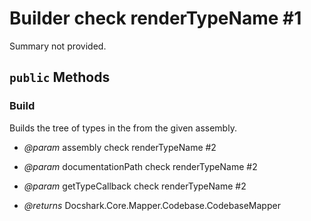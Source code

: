 # Builder check renderTypeName #1

Summary not provided.



## `public` Methods

### Build

Builds the tree of types in the <see cref="P:Docshark.Core.Mapper.Codebase.CodebaseMapper.Root" /> from the given assembly.

- *@param* assembly check renderTypeName #2
- *@param* documentationPath check renderTypeName #2
- *@param* getTypeCallback check renderTypeName #2

- *@returns* Docshark.Core.Mapper.Codebase.CodebaseMapper